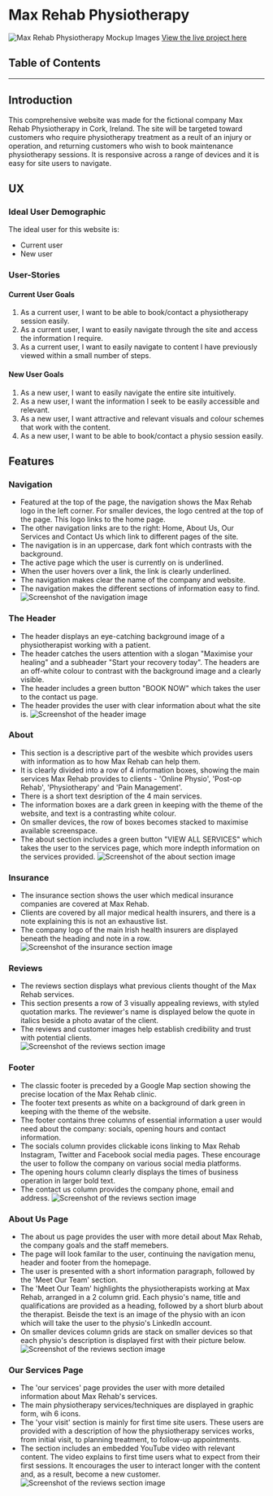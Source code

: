 # Max Rehab Physiotherapy

![Max Rehab Physiotherapy Mockup Images](assets/readme-files/max-rehab-mockup.png)
[View the live project here](https://roc-11.github.io/max-rehab/index.html)

## Table of Contents

***

## Introduction

This comprehensive website was made for the fictional company Max Rehab Physiotherapy in Cork, Ireland. The site will be targeted toward customers who require physiotherapy treatment as a reult of an injury or operation, and returning customers who wish to book maintenance physiotherapy sessions. It is responsive across a range of devices and it is easy for site users to navigate.

## UX

### Ideal User Demographic

The ideal user for this website is:

* Current user
* New user
  
### User-Stories
#### Current User Goals
1. As a current user, I want to be able to book/contact a physiotherapy session easily.
2. As a current user, I want to easily navigate through the site and access the information I require.
3. As a current user, I want to easily navigate to content I have previously viewed within a small number of steps.

#### New User Goals
1. As a new user, I want to easily navigate the entire site intuitively. 
2. As a new user, I want the information I seek to be easily accessible and relevant.
3. As a new user, I want attractive and relevant visuals and colour schemes that work with the content.
4. As a new user, I want to be able to book/contact a physio session easily.

## Features

### Navigation

* Featured at the top of the page, the navigation shows the Max Rehab logo in the left corner. For smaller devices, the logo centred at the top of the page. This logo links to the home page. 
* The other navigation links are to the right: Home, About Us, Our Services and Contact Us which link to different pages of the site. 
* The navigation is in an uppercase, dark font which contrasts with the background.
* The active page which the user is currently on is underlined. 
* When the user hovers over a link, the link is clearly underlined.
* The navigation makes clear the name of the company and website.
* The navigation makes the different sections of information easy to find.
  ![Screenshot of the navigation image](assets/readme-files/max-rehab-navigation.png)

### The Header

* The header displays an eye-catching background image of a physiotherapist working with a patient. 
* The header catches the users attention with a slogan "Maximise your healing" and a subheader "Start your recovery today". The headers are an off-white colour to contrast with the background image and a clearly visible. 
* The header includes a green button "BOOK NOW" which takes the user to the contact us page.
* The header provides the user with clear information about what the site is.
 ![Screenshot of the header image](assets/readme-files/max-rehab-header.png) 

### About

* This section is a descriptive part of the wesbite which provides users with information as to how Max Rehab can help them. 
* It is clearly divided into a row of 4 information boxes, showing the main services Max Rehab provides to clients - 'Online Physio', 'Post-op Rehab', 'Physiotherapy' and 'Pain Management'.
* There is a short text desription of the 4 main services.
* The information boxes are a dark green in keeping with the theme of the website, and text is a contrasting white colour. 
* On smaller devices, the row of boxes becomes stacked to maximise available screenspace.
* The about section includes a green button "VIEW ALL SERVICES" which takes the user to the services page, which more indepth information on the services provided. 
  ![Screenshot of the about section image](assets/readme-files/max-rehab-about.png) 

### Insurance

* The insurance section shows the user which medical insurance companies are covered at Max Rehab.
* Clients are covered by all major medical health insurers, and there is a note explaining this is not an exhaustive list.
* The company logo of the main Irish health insurers are displayed beneath the heading and note in a row.
![Screenshot of the insurance section image](assets/readme-files/max-rehab-insurance.png) 

### Reviews

* The reviews section displays what previous clients thought of the Max Rehab services.
* This section presents a row of 3 visually appealing reviews, with styled quotation marks. The reviewer's name is displayed below the quote in italics beside a photo avatar of the client.
* The reviews and customer images help establish credibility and trust with potential clients.  
  ![Screenshot of the reviews section image](assets/readme-files/max-rehab-reviews.png) 

### Footer

* The classic footer is preceded by a Google Map section showing the precise location of the Max Rehab clinic. 
* The footer text presents as white on a background of dark green in keeping with the theme of the website. 
* The footer contains three columns of essential information a user would need about the company: socials, opening hours and contact information.
* The socials column provides clickable icons linking to Max Rehab Instagram, Twitter and Facebook social media pages. These encourage the user to follow the company on various social media platforms.
* The opening hours column clearly displays the times of business operation in larger bold text.
* The contact us column provides the company phone, email and address. 
  ![Screenshot of the reviews section image](assets/readme-files/max-rehab-footer.png) 

### About Us Page

* The about us page provides the user with more detail about Max Rehab, the company goals and the staff memebers. 
* The page will look familar to the user, continuing the navigation menu, header and footer from the homepage. 
* The user is presented with a short information paragraph, followed by the 'Meet Our Team' section.
* The 'Meet Our Team' highlights the physiotherapists working at Max Rehab, arranged in a 2 column grid. Each physio's name, title and qualifications are provided as a heading, followed by a short blurb about the therapist. Beisde the text is an image of the physio with an icon which will take the user to the physio's LinkedIn account. 
* On smaller devices column grids are stack on smaller devices so that each physio's description is displayed first with their picture below.
  ![Screenshot of the reviews section image](assets/readme-files/max-rehab-meet-our-team.png) 

### Our Services Page

* The 'our services' page provides the user with more detailed information about Max Rehab's services. 
* The main physiotherapy services/techniques are displayed in graphic form, wih 6 icons.
* The 'your visit' section is mainly for first time site users. These users are provided with a description of how the physiotherapy services works, from initial visit, to planning treatment, to follow-up appointments. 
* The section includes an embedded YouTube video with relevant content. The video explains to first time users what to expect from their first sessions. It encourages the user to interact longer with the content and, as a result, become a new customer.
  ![Screenshot of the reviews section image](assets/readme-files/max-rehab-our-services.png) 
  